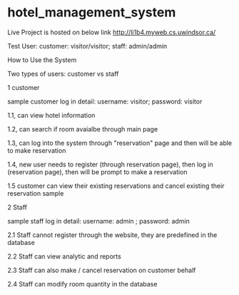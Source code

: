 # hotel_management_system

Live Project is hosted on below link 
http://li1b4.myweb.cs.uwindsor.ca/

Test User: 
customer: visitor/visitor;
staff: admin/admin


How to Use the System 

Two types of users: customer vs staff

1 customer


sample customer log in detail: username: visitor; password: visitor

1.1, can view hotel information

1.2, can search if room avaialbe through main page 

1.3, can log into the system through "reservation" page and then will be able to make reservation

1.4, new user needs to register (through reservation page), then log in (reservation page), then will be prompt to make a reservation 

1.5 customer can view their existing reservations and cancel existing their reservation sample 

2 Staff 

sample staff log in detail: username: admin ; password: admin

2.1 Staff cannot register through the website, they are predefined in the database 

2.2 Staff can view analytic and reports 

2.3 Staff can also make / cancel reservation on customer behalf 

2.4 Staff can modify room quantity in the database  
